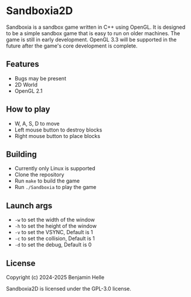 # Sandboxia2D

Sandboxia is a sandbox game written in C++ using OpenGL. It is designed to be a simple sandbox game that is easy to run on older machines. The game is still in early development. OpenGL 3.3 will be supported in the future after the game's core development is complete.

## Features
- Bugs may be present
- 2D World
- OpenGL 2.1

## How to play

- W, A, S, D to move
- Left mouse button to destroy blocks
- Right mouse button to place blocks

## Building
- Currently only Linux is supported
- Clone the repository
- Run `make` to build the game
- Run `./Sandboxia` to play the game

## Launch args

- `-w` to set the width of the window
- `-h` to set the height of the window
- `-v` to set the VSYNC, Default is 1
- `-c` to set the collision, Default is 1
- `-d` to set the debug, Default is 0

## License
Copyright (c) 2024-2025 Benjamin Helle

Sandboxia2D is licensed under the GPL-3.0 license.